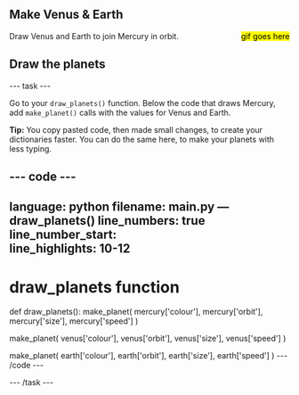 ## Make Venus & Earth

<div style="display: flex; flex-wrap: wrap">
<div style="flex-basis: 200px; flex-grow: 1; margin-right: 15px;">
Draw Venus and Earth to join Mercury in orbit.
</div>
<div>
<mark>gif goes here</mark>
</div>
</div>

## Draw the planets

--- task ---

Go to your `draw_planets()` function. Below the code that draws Mercury, add `make_planet()` calls with the values for Venus and Earth. 

**Tip:** You copy pasted code, then made small changes, to create your dictionaries faster. You can do the same here, to make your planets with less typing.

--- code ---
---
language: python
filename: main.py — draw_planets()
line_numbers: true
line_number_start:  
line_highlights: 10-12
---
# draw_planets function
def draw_planets():
  make_planet(
    mercury['colour'], 
    mercury['orbit'], 
    mercury['size'], 
    mercury['speed']
    )

  make_planet(
    venus['colour'], 
    venus['orbit'], 
    venus['size'], 
    venus['speed']
    )
    
  make_planet(
    earth['colour'], 
    earth['orbit'], 
    earth['size'], 
    earth['speed']
    )
--- /code ---

--- /task ---

